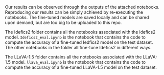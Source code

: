 Our results can be observed through the outputs of the attached notebooks. Reproducing our results can be simply achieved by re-executing the notebooks. The fine-tuned models are saved locally and can be shared upon demand, but are too big to be uploaded to this repo.

The Idefics2 folder contains all the notebooks associated with the Idefics2 model. `Idefics2_eval.ipynb` is the notebook that contains the code to compute the accuracy of a fine-tuned Iedfics2 model on the test dataset. The other notebooks in the folder all fine-tune Idefics2 in different ways.

The LLaVA-1.5 folder contains all the notebooks associated with the LLaVA-1.5 model.  `llava_eval.ipynb` is the notebook that contains the code to compute the accuracy of a fine-tuned LLaVA-1.5 model on the test dataset.
